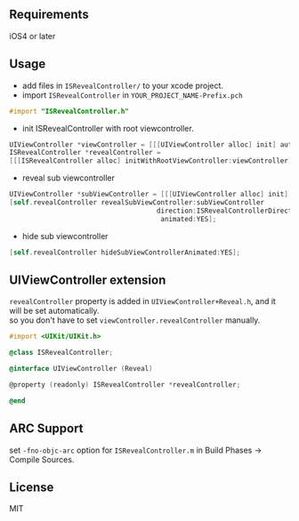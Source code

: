 ## Requirements

iOS4 or later

## Usage

- add files in `ISRevealController/` to your xcode project.
- import `ISRevealController` in `YOUR_PROJECT_NAME-Prefix.pch`

```objectivec
#import "ISRevealController.h"
```

- init ISRevealController with root viewcontroller.

```objectivec
UIViewController *viewController = [[[UIViewController alloc] init] autorelease];
ISRevealController *revealController = 
[[[ISRevealController alloc] initWithRootViewController:viewController] autorelease];
```

- reveal sub viewcontroller

```objectivec
UIViewController *subViewController = [[[UIViewController alloc] init] autorelease];
[self.revealController revealSubViewController:subViewController
                                     direction:ISRevealControllerDirectionRight
                                      animated:YES];
```

- hide sub viewcontroller

```objectivec
[self.revealController hideSubViewControllerAnimated:YES];
```

## UIViewController extension

`revealController` property is added in `UIViewController+Reveal.h`, and it will be set automatically.  
so you don't have to set `viewController.revealController` manually. 

```objectivec
#import <UIKit/UIKit.h>

@class ISRevealController;

@interface UIViewController (Reveal)

@property (readonly) ISRevealController *revealController;

@end
```

## ARC Support

set `-fno-objc-arc` option for `ISRevealController.m` in Build Phases -> Compile Sources.

## License

MIT
